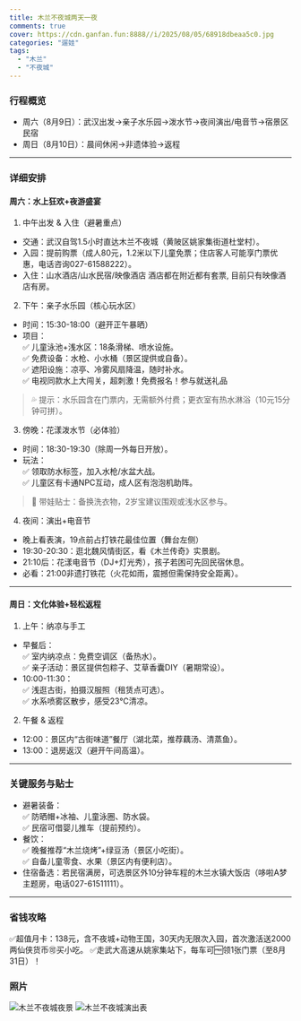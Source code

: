 ```yaml
---
title: 木兰不夜城两天一夜
comments: true
cover: https://cdn.ganfan.fun:8888//i/2025/08/05/68918dbeaa5c0.jpg
categories: "遛娃"
tags: 
  - "木兰"
  - "不夜城"
---
```



### 行程概览
- 周六（8月9日）：武汉出发→亲子水乐园→泼水节→夜间演出/电音节→宿景区民宿  
- 周日（8月10日）：晨间休闲→非遗体验→返程  
---

### 详细安排
#### 周六：水上狂欢+夜游盛宴
1. 中午出发 & 入住（避暑重点）  
- 交通：武汉自驾1.5小时直达木兰不夜城（黄陂区姚家集街道杜堂村）。  
- 入园：提前购票（成人80元，1.2米以下儿童免票；住店客人可能享门票优惠，电话咨询027-61588222）。  
- 入住：山水酒店/山水民宿/映像酒店 酒店都在附近都有套票, 目前只有映像酒店有房。

2. 下午：亲子水乐园（核心玩水区）  
- 时间：15:30-18:00（避开正午暴晒）  
- 项目：  
  ✅ 儿童泳池+浅水区：18条滑梯、喷水设施。  
  ✅ 免费设备：水枪、小水桶（景区提供或自备）。  
  ✅ 遮阳设施：凉亭、冷雾风扇降温，随时补水。  
  ✅ 电视同款水上大闯关，超刺激！免费报名！参与就送礼品
> 💦 提示：水乐园含在门票内，无需额外付费；更衣室有热水淋浴（10元15分钟可拼）。

3. 傍晚：花漾泼水节（必体验）  
- 时间：18:30-19:30（除周一外每日开放）。  
- 玩法：  
  ✅ 领取防水标签，加入水枪/水盆大战。  
  ✅ 儿童区有卡通NPC互动，成人区有泡泡机助阵。  
> 👶 带娃贴士：备换洗衣物，2岁宝建议围观或浅水区参与。

4. 夜间：演出+电音节  
- 晚上看表演，19点前占打铁花最佳位置（舞台左侧）
- 19:30-20:30：逛北魏风情街区，看《木兰传奇》实景剧。  
- 21:10后：花漾电音节（DJ+灯光秀），孩子若困可先回民宿休息。  
- 必看：21:00非遗打铁花（火花如雨，震撼但需保持安全距离）。

---

#### 周日：文化体验+轻松返程
1. 上午：纳凉与手工  
- 早餐后：  
  ✅ 室内纳凉点：免费空调区（备热水）。  
  ✅ 亲子活动：景区提供包粽子、艾草香囊DIY（暑期常设）。  
- 10:00-11:30：  
  ✅ 浅逛古街，拍摄汉服照（租赁点可选）。  
  ✅ 水系喷雾区散步，感受23℃清凉。

2. 午餐 & 返程  
- 12:00：景区内“古街味道”餐厅（湖北菜，推荐藕汤、清蒸鱼）。  
- 13:00：退房返汉（避开午间高温）。

---

### 关键服务与贴士
- 避暑装备：  
    ✅ 防晒帽+冰袖、儿童泳圈、防水袋。  
    ✅ 民宿可借婴儿推车（提前预约）。  
- 餐饮：  
    ✅ 晚餐推荐“木兰烧烤”+绿豆汤（景区小吃街）。  
    ✅ 自备儿童零食、水果（景区内有便利店）。  
- 住宿备选：若民宿满房，可选景区外10分钟车程的木兰水镇大饭店（哆啦A梦主题房，电话027-61511111）。  
---

### 省钱攻略

✅超值月卡：138元，含不夜城+动物王国，30天内无限次入园，首次激活送2000两仙侠货币🉑买小吃。
✅走武大高速从姚家集站下，每车可🆓领1张门票（至8月31日）！



### 照片
![木兰不夜城夜景](https://cdn.ganfan.fun:8888//i/2025/08/05/68918dbeaa5c0.jpg "木兰不夜城夜景")
![木兰不夜城演出表](https://cdn.ganfan.fun:8888//i/2025/08/05/68916a29a8292.png "木兰不夜城演出表")